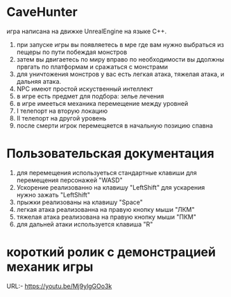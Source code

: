 # CaveHunter
игра написана на движке UnrealEngine на языке C++.
1.   при запуске игры вы появляетесь в мре где вам нужно выбраться из пещеры по пути побеждая монстров
2.   затем вы двигаетесь по миру вправо по необходимости вы ддолжны првгать по платформам и сражаться с монстрами
3.   для уничтожения монстров у вас есть легкая атака, тяжелая атака, и дальняя атака.
4.   NPC имеют простой искуственный интеллект
5.   в игре есть предмет для подбора: зелье лечения
6.   в игре имееться механика перемещение между уровней
7.    I телепорт на вторую локацию
8.   II телепорт на другой уровень
9.   после смерти игрок перемещяется в начальную позицию спавна
# Пользовательская документация
1. для перемещения используеться стандартные клавиши для перемещения персонажей "WASD"
2. Ускорение реализованно на клавишу "LeftShift" для ускарения нужно зажать "LeftShift"
3. прыжки реализованы на клавишу "Space"
4. легкая атака реализованна на правую кнопку мыши "ЛКМ"
5. тяжелая атака реализована на правую кнопку мыши "ПКМ"
6. для дальней атаки используется клавиша "R"
# короткий ролик с демонстрацией механик игры
URL:- https://youtu.be/Mj9ylgGOo3k

